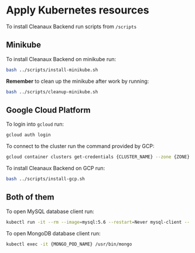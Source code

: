 # Apply Kubernetes resources

To install Cleanaux Backend run scripts from `/scripts`

## Minikube

To install Cleanaux Backend on minikube run:

```bash
bash ../scripts/install-minikube.sh
```

**Remember** to clean up the minikube after work by running:

```bash
bash ../scripts/cleanup-minikube.sh
```

## Google Cloud Platform

To login into `gcloud` run:

```bash
gcloud auth login
```

To connect to the cluster run the command provided by GCP:

```bash
gcloud container clusters get-credentials {CLUSTER_NAME} --zone {ZONE} --project {PROJECT}
```

To install Cleanaux Backend on GCP run:

```bash
bash ../scripts/install-gcp.sh
```

## Both of them

To open MySQL database client run:

```bash
kubectl run -it --rm --image=mysql:5.6 --restart=Never mysql-client -- mysql -h mysql-database-internal -ppassword
```

To open MongoDB database client run:

```bash
kubectl exec -it {MONGO_POD_NAME} /usr/bin/mongo
```
